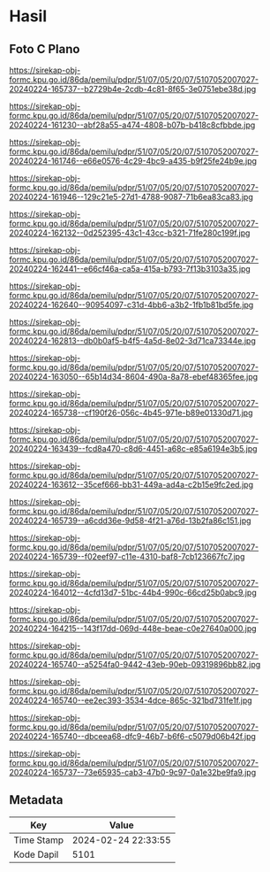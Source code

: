 # Hasil

## Foto C Plano

https://sirekap-obj-formc.kpu.go.id/86da/pemilu/pdpr/51/07/05/20/07/5107052007027-20240224-165737--b2729b4e-2cdb-4c81-8f65-3e0751ebe38d.jpg

https://sirekap-obj-formc.kpu.go.id/86da/pemilu/pdpr/51/07/05/20/07/5107052007027-20240224-161230--abf28a55-a474-4808-b07b-b418c8cfbbde.jpg

https://sirekap-obj-formc.kpu.go.id/86da/pemilu/pdpr/51/07/05/20/07/5107052007027-20240224-161746--e66e0576-4c29-4bc9-a435-b9f25fe24b9e.jpg

https://sirekap-obj-formc.kpu.go.id/86da/pemilu/pdpr/51/07/05/20/07/5107052007027-20240224-161946--129c21e5-27d1-4788-9087-71b6ea83ca83.jpg

https://sirekap-obj-formc.kpu.go.id/86da/pemilu/pdpr/51/07/05/20/07/5107052007027-20240224-162132--0d252395-43c1-43cc-b321-71fe280c199f.jpg

https://sirekap-obj-formc.kpu.go.id/86da/pemilu/pdpr/51/07/05/20/07/5107052007027-20240224-162441--e66cf46a-ca5a-415a-b793-7f13b3103a35.jpg

https://sirekap-obj-formc.kpu.go.id/86da/pemilu/pdpr/51/07/05/20/07/5107052007027-20240224-162640--90954097-c31d-4bb6-a3b2-1fb1b81bd5fe.jpg

https://sirekap-obj-formc.kpu.go.id/86da/pemilu/pdpr/51/07/05/20/07/5107052007027-20240224-162813--db0b0af5-b4f5-4a5d-8e02-3d71ca73344e.jpg

https://sirekap-obj-formc.kpu.go.id/86da/pemilu/pdpr/51/07/05/20/07/5107052007027-20240224-163050--65b14d34-8604-490a-8a78-ebef48365fee.jpg

https://sirekap-obj-formc.kpu.go.id/86da/pemilu/pdpr/51/07/05/20/07/5107052007027-20240224-165738--cf190f26-056c-4b45-971e-b89e01330d71.jpg

https://sirekap-obj-formc.kpu.go.id/86da/pemilu/pdpr/51/07/05/20/07/5107052007027-20240224-163439--fcd8a470-c8d6-4451-a68c-e85a6194e3b5.jpg

https://sirekap-obj-formc.kpu.go.id/86da/pemilu/pdpr/51/07/05/20/07/5107052007027-20240224-163612--35cef666-bb31-449a-ad4a-c2b15e9fc2ed.jpg

https://sirekap-obj-formc.kpu.go.id/86da/pemilu/pdpr/51/07/05/20/07/5107052007027-20240224-165739--a6cdd36e-9d58-4f21-a76d-13b2fa86c151.jpg

https://sirekap-obj-formc.kpu.go.id/86da/pemilu/pdpr/51/07/05/20/07/5107052007027-20240224-165739--f02eef97-c11e-4310-baf8-7cb123667fc7.jpg

https://sirekap-obj-formc.kpu.go.id/86da/pemilu/pdpr/51/07/05/20/07/5107052007027-20240224-164012--4cfd13d7-51bc-44b4-990c-66cd25b0abc9.jpg

https://sirekap-obj-formc.kpu.go.id/86da/pemilu/pdpr/51/07/05/20/07/5107052007027-20240224-164215--143f17dd-069d-448e-beae-c0e27640a000.jpg

https://sirekap-obj-formc.kpu.go.id/86da/pemilu/pdpr/51/07/05/20/07/5107052007027-20240224-165740--a5254fa0-9442-43eb-90eb-09319896bb82.jpg

https://sirekap-obj-formc.kpu.go.id/86da/pemilu/pdpr/51/07/05/20/07/5107052007027-20240224-165740--ee2ec393-3534-4dce-865c-321bd731fe1f.jpg

https://sirekap-obj-formc.kpu.go.id/86da/pemilu/pdpr/51/07/05/20/07/5107052007027-20240224-165740--dbceea68-dfc9-46b7-b6f6-c5079d06b42f.jpg

https://sirekap-obj-formc.kpu.go.id/86da/pemilu/pdpr/51/07/05/20/07/5107052007027-20240224-165737--73e65935-cab3-47b0-9c97-0a1e32be9fa9.jpg


## Metadata

| Key        | Value               |
| ---------- | ------------------- |
| Time Stamp | 2024-02-24 22:33:55 |
| Kode Dapil | 5101                |



